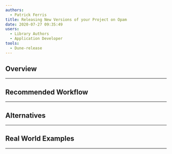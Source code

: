 ```yaml
---
authors:
  - Patrick Ferris
title: Releasing New Versions of your Project on Opam
date: 2020-07-27 09:35:49
users:
  - Library Authors
  - Application Developer
tools:
  - Dune-release
---
```


## Overview

---

## Recommended Workflow

---

## Alternatives

---

## Real World Examples

---